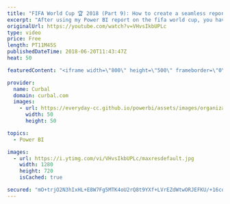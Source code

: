```yaml
---
title: "FIFA World Cup 🏆 2018 (Part 9): How to create a seamless report navigation in Power BI"
excerpt: "After using my Power BI report on the fifa world cup, you have asked me how I did the navigation.   For those of you new to the report, here is a summary that includes the download file: https://curbal.com/blog/follow-the-fifa-world-cup-2018-in-power-bi  In this video I will show you the steps as well"
originalUrl: https://youtube.com/watch?v=VHvsIkbUPLc
type: video
price: Free
length: PT11M45S
publishedDateTime: 2018-06-20T11:43:47Z
heat: 50

featuredContent: "<iframe width=\"800\" height=\"500\" frameborder=\"0\" src=\"https://www.youtube.com/embed/VHvsIkbUPLc\" allow=\"accelerometer; autoplay; encrypted-media; gyroscope; picture-in-picture\" allowfullscreen></iframe>"

provider:
  name: Curbal
  domain: curbal.com
  images:
    - url: https://everyday-cc.github.io/powerbi/assets/images/organizations/curbal.com-50x50.jpg
      width: 50
      height: 50

topics:
  - Power BI

images:
  - url: https://i.ytimg.com/vi/VHvsIkbUPLc/maxresdefault.jpg
    width: 1280
    height: 720
    isCached: true

secured: "mO+trjO2N3hIxHL+E8W7Fg5MTK4oU2rQ8t9YXf+LVrEZdWtwORJEFKU/+16cqskOR5XbuYqpOd92U1JY/DvsFgvQaUehg1+YAZNuj/zlMhDp9+5vB1ufaoSEpHjBpARZ8lHwCvlcrpvEsCewWtPvWRMCfL/9NYNl0Zv59KXbYhucinL5VQo3DkwN3Rlkrv4mUdFrtOChynf/JRw8NGhHO8ztjvzKfaCsCb2lk/JxUmCt4c8m3AMeGFmXpsc/cjz0gqd4c8s4QhN8NawT/yJLGm0cNtUewlbJwJ5AVYQ4QWB3iur3fBjAoBVmDQspemRJebrpXx3OOS3b0r4JsRs9/ICNzKeQnkzGOICxI762JXoHlvseaqCGdPUOvY9T3oLa1MiyCZU2caoOK/vVOfl9C10dvO+w5P+yEc33748NQks=;g69mQyAgxPUX+YJIPV3gJQ=="
---
```



